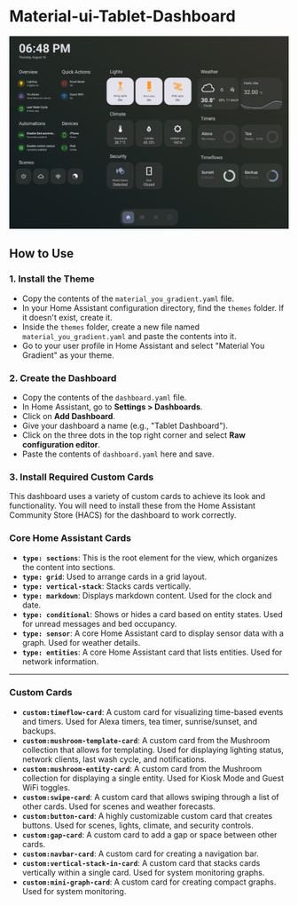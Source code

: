 # Material-ui-Tablet-Dashboard

![Dashboard Preview](IMG_0804.PNG)

## How to Use

### 1\. Install the Theme

  * Copy the contents of the `material_you_gradient.yaml` file.
  * In your Home Assistant configuration directory, find the `themes` folder. If it doesn't exist, create it.
  * Inside the `themes` folder, create a new file named `material_you_gradient.yaml` and paste the contents into it.
  * Go to your user profile in Home Assistant and select "Material You Gradient" as your theme.

### 2\. Create the Dashboard

  * Copy the contents of the `dashboard.yaml` file.
  * In Home Assistant, go to **Settings \> Dashboards**.
  * Click on **Add Dashboard**.
  * Give your dashboard a name (e.g., "Tablet Dashboard").
  * Click on the three dots in the top right corner and select **Raw configuration editor**.
  * Paste the contents of `dashboard.yaml` here and save.

### 3\. Install Required Custom Cards

This dashboard uses a variety of custom cards to achieve its look and functionality. You will need to install these from the Home Assistant Community Store (HACS) for the dashboard to work correctly.

### Core Home Assistant Cards

* **`type: sections`**: This is the root element for the view, which organizes the content into sections.
* **`type: grid`**: Used to arrange cards in a grid layout.
* **`type: vertical-stack`**: Stacks cards vertically.
* **`type: markdown`**: Displays markdown content. Used for the clock and date.
* **`type: conditional`**: Shows or hides a card based on entity states. Used for unread messages and bed occupancy.
* **`type: sensor`**: A core Home Assistant card to display sensor data with a graph. Used for weather details.
* **`type: entities`**: A core Home Assistant card that lists entities. Used for network information.

---
### Custom Cards

* **`custom:timeflow-card`**: A custom card for visualizing time-based events and timers. Used for Alexa timers, tea timer, sunrise/sunset, and backups.
* **`custom:mushroom-template-card`**: A custom card from the Mushroom collection that allows for templating. Used for displaying lighting status, network clients, last wash cycle, and notifications.
* **`custom:mushroom-entity-card`**: A custom card from the Mushroom collection for displaying a single entity. Used for Kiosk Mode and Guest WiFi toggles.
* **`custom:swipe-card`**: A custom card that allows swiping through a list of other cards. Used for scenes and weather forecasts.
* **`custom:button-card`**: A highly customizable custom card that creates buttons. Used for scenes, lights, climate, and security controls.
* **`custom:gap-card`**: A custom card to add a gap or space between other cards.
* **`custom:navbar-card`**: A custom card for creating a navigation bar.
* **`custom:vertical-stack-in-card`**: A custom card that stacks cards vertically within a single card. Used for system monitoring graphs.
* **`custom:mini-graph-card`**: A custom card for creating compact graphs. Used for system monitoring.
